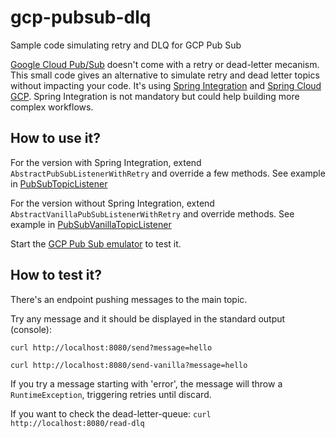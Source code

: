 # gcp-pubsub-dlq
Sample code simulating retry and DLQ for GCP Pub Sub

[Google Cloud Pub/Sub](https://cloud.google.com/pubsub/) doesn't come with a retry or dead-letter mecanism.
This small code gives an alternative to simulate retry and dead letter topics without impacting your code.
It's using [Spring Integration](https://spring.io/projects/spring-integration) and [Spring Cloud GCP](https://spring.io/projects/spring-cloud-gcp).
Spring Integration is not mandatory but could help building more complex workflows.

## How to use it?
For the version with Spring Integration, extend `AbstractPubSubListenerWithRetry` and override a few methods.
See example in [PubSubTopicListener](src/main/java/com/demo/configuration/PubSubTopicListener.java)

For the version without Spring Integration, extend `AbstractVanillaPubSubListenerWithRetry` and override methods.
See example in [PubSubVanillaTopicListener](src/main/java/com/demo/configuration/PubSubVanillaTopicListener.java)

Start the [GCP Pub Sub emulator](https://cloud.google.com/pubsub/docs/emulator) to test it.

## How to test it?
There's an endpoint pushing messages to the main topic.

Try any message and it should be displayed in the standard output (console):

`curl http://localhost:8080/send?message=hello`

`curl http://localhost:8080/send-vanilla?message=hello`

If you try a message starting with 'error', the message will throw a `RuntimeException`, triggering retries until discard.

If you want to check the dead-letter-queue:
`curl http://localhost:8080/read-dlq`